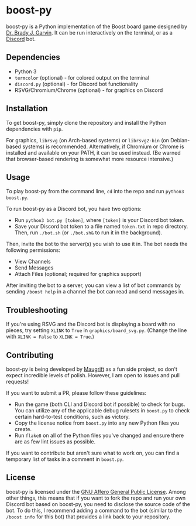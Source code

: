 # boost-py

boost-py is a Python implementation of the Boost board game designed by [Dr. Brady J. Garvin](https://cse.unl.edu/~bgarvin). It can be run interactively on the terminal, or as a [Discord](https://discord.com) bot.

## Dependencies

- Python 3
- `termcolor` (optional) - for colored output on the terminal
- `discord.py` (optional) - for Discord bot functionality
- RSVG/Chromium/Chrome (optional) - for graphics on Discord

## Installation

To get boost-py, simply clone the repository and install the Python dependencies with `pip`.

For graphics, `librsvg` (on Arch-based systems) or `librsvg2-bin` (on Debian-based systems) is recommended. Alternatively, if Chromium or Chrome is installed and available on your PATH, it can be used instead. (Be warned that browser-based rendering is somewhat more resource intensive.)

## Usage

To play boost-py from the command line, `cd` into the repo and run `python3 boost.py`.

To run boost-py as a Discord bot, you have two options:

- Run `python3 bot.py [token]`, where `[token]` is your Discord bot token.
- Save your Discord bot token to a file named `token.txt` in repo directory. Then, run `./bot.sh` (or `./bot.sh&` to run it in the background).

Then, invite the bot to the server(s) you wish to use it in. The bot needs the following permissions:

- View Channels
- Send Messages
- Attach Files (optional; required for graphics support)

After inviting the bot to a server, you can view a list of bot commands by sending `/boost help` in a channel the bot can read and send messages in.

## Troubleshooting

If you're using RSVG and the Discord bot is displaying a board with no pieces, try setting `XLINK` to `True` in `graphics/board_svg.py`. (Change the line with `XLINK = False` to `XLINK = True`.)

## Contributing

boost-py is being developed by [Maugrift](https://maugrift.com) as a fun side project, so don't expect incredible levels of polish. However, I am open to issues and pull requests!

If you want to submit a PR, please follow these guidelines:

- Run the game (both CLI and Discord bot if possible) to check for bugs. You can utilize any of the applicable debug rulesets in `boost.py` to check certain hard-to-test conditions, such as victory.
- Copy the license notice from `boost.py` into any new Python files you create.
- Run `flake8` on all of the Python files you've changed and ensure there are as few lint issues as possible.

If you want to contribute but aren't sure what to work on, you can find a temporary list of tasks in a comment in `boost.py`.

## License

boost-py is licensed under the [GNU Affero General Public License](https://www.gnu.org/licenses/agpl-3.0.en.html). Among other things, this means that if you want to fork the repo and run your own Discord bot based on boost-py, you need to disclose the source code of the bot. To do this, I recommend adding a command to the bot (similar to the `/boost info` for this bot) that provides a link back to your repository.
